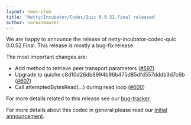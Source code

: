 ```yaml
---
layout: news-item
title: 'Netty/Incubator/Codec/Quic 0.0.52.Final released'
author: normanmaurer
---
```


We are happy to announce the release of netty-incubator-codec-quic 0.0.52.Final. This release is mostly a bug-fix release.


The most important changes are:

* Add method to retrieve peer transport parameters ([#597](https://github.com/netty/netty-incubator-codec-quic/pull/597))
* Upgrade to quiche c8d10d26db8994b96b475d85dfd557dddb3d7c6b ([#607](https://github.com/netty/netty-incubator-codec-quic/pull/607))
* Call attemptedBytesRead(...) during read loop ([#600](https://github.com/netty/netty-incubator-codec-quic/pull/600))


For more details related to this release see our [bug-tracker](https://github.com/netty/netty-incubator-codec-quic/milestone/50?closed=1). 


For more details about this codec in general please read our [initial announcement](https://netty.io/news/2020/12/09/quic-0-0-1-Final.html).